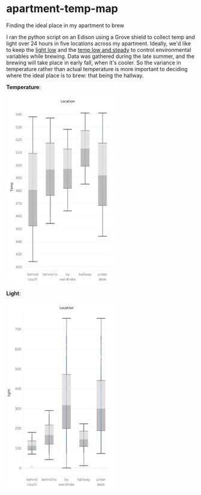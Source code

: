 # apartment-temp-map
Finding the ideal place in my apartment to brew

I ran the python script on an Edison using a Grove shield to collect temp and light over 24 hours in five locations across my apartment. Ideally, we'd like to keep the [light low](https://byo.com/mr-wizard/effect-of-light-on-beer/) and the [temp low and steady](https://byo.com/article/controlling-fermentation-temperature-techniques/) to control environmental variables while brewing. Data was gathered during the late summer, and the brewing will take place in early fall, when it's cooler. So the variance in temperature rather than actual temperature is more important to deciding where the ideal place is to brew: that being the hallway.


**Temperature**:

<img alt="box plot of temp data" src="https://github.com/werdnanoslen/apartment-temp-map/blob/master/box-plot-temp.png" height="500px" />


**Light**:

<img alt="box plot of light data" src="https://github.com/werdnanoslen/apartment-temp-map/blob/master/box-plot-light.png" height="500px" />
